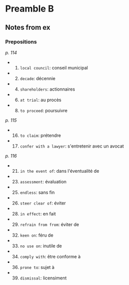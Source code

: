 # Preamble B

## Notes from ex

### Prepositions

_p. 114_

- 1) `local council`: conseil municipal
- 2) `decade`: décennie
- 4) `shareholders`: actionnaires
- 6) `at trial`: au procès
- 8) `to proceed`: poursuivre

_p. 115_

- 16) `to claim`: prétendre
- 17) `confer with a lawyer`: s'entretenir avec un avocat

_p. 116_

- 21) `in the event of`: dans l'éventualité de
- 23) `assessment`: évaluation
- 25) `endless`: sans fin
- 26) `steer clear of`: éviter
- 28) `in effect`: en fait
- 29) `refrain from from`: éviter de
- 32) `keen on`: féru de
- 33) `no use on`: inutile de
- 34) `comply with`: être conforme à
- 36) `prone to`: sujet à
- 39) `dismissal`: licensiment

